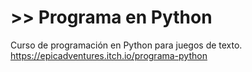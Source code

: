 # >> Programa en Python

Curso de programación en Python para juegos de texto.
https://epicadventures.itch.io/programa-python


